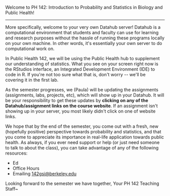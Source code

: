 Welcome to PH 142: Introduction to Probability and Statistics in Biology and Public Health!

<hr>

More specifically, welcome to your very own Datahub server! Datahub is a computational 
environment that students and faculty can use for learning and research purposes without 
the hassle of running these programs locally on your own machine. In other words, it's 
essentially your own server to do computational work on.

In Public Health 142, we will be using the Public Health hub to supplement our 
understanding of statistics. What you see on your screen right now is the 
RStudios interface, an Integrated Development Environment (IDE) to code in R. If you're not too sure what that is, don't worry -- we'll be covering it in the first lab.

As the semester progresses, we (Paula) will be updating the assignments (assignments, labs, projects, 
etc), which will show up in your Datahub. It will be your responsibility to get these updates by 
**clicking on any of the Datahub/assignment links on the course website**. 
If an assignment isn't showing up in your server, you most likely didn't click on one of website links.

We hope that by the end of the semester, you come out with a fresh, new (hopefully positive) perspective 
towards probability and statistics, and that you come to appreciate its importance in real-life application 
towards public health. As always, if you ever need support or help (or just need someone to talk to about 
the class), you can take advantage of any of the following resources:
- Ed
- Office Hours
- Emailing 142gsi@berkeley.edu

Looking forward to the semester we have together,
Your PH 142 Teaching Staff~
